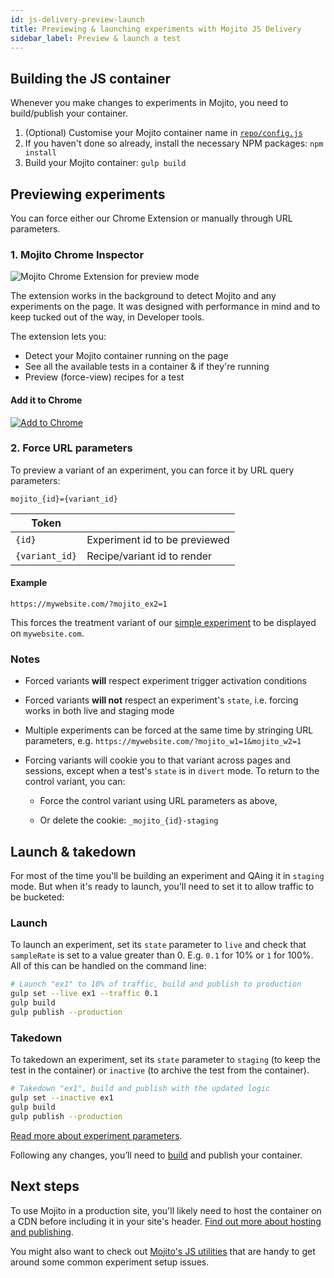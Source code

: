 ```yaml
---
id: js-delivery-preview-launch
title: Previewing & launching experiments with Mojito JS Delivery
sidebar_label: Preview & launch a test
---
```


## Building the JS container

Whenever you make changes to experiments in Mojito, you need to build/publish your container.

1. (Optional) Customise your Mojito container name in [`repo/config.js`](https://github.com/mint-metrics/mojito-js-delivery/blob/master/config.js)
2. If you haven't done so already, install the necessary NPM packages: ```npm install```
3. Build your Mojito container: ```gulp build```

## Previewing experiments

You can force  either our Chrome Extension or manually through URL parameters.

### 1. Mojito Chrome Inspector

![Mojito Chrome Extension for preview mode](/img/js-delivery/chrome-preview-tool.png)

The extension works in the background to detect Mojito and any experiments on the page. It was designed with performance in mind and to keep tucked out of the way, in Developer tools. 

The extension lets you:

 - Detect your Mojito container running on the page
 - See all the available tests in a container & if they're running
 - Preview (force-view) recipes for a test

#### Add it to Chrome

[![Add to Chrome](https://developer.chrome.com/webstore/images/ChromeWebStore_Badge_v2_340x96.png)](https://chrome.google.com/webstore/detail/mojito-chrome-inspector/pogeofjajfmbkkbkpddgjfnadkajidpl)

### 2. Force URL parameters

To preview a variant of an experiment, you can force it by URL query parameters:

`mojito_{id}={variant_id}`

Token | &nbsp;
-- | --
`{id}` | Experiment id to be previewed
`{variant_id}` | Recipe/variant id to render

#### Example

`https://mywebsite.com/?mojito_ex2=1`

This forces the treatment variant of our [simple experiment](js-delivery-setup.md#yaml-setup) to be displayed on `mywebsite.com`.

### Notes

- Forced variants **will** respect experiment trigger activation conditions

- Forced variants **will not** respect an experiment's `state`, i.e. forcing works in both live and staging mode

- Multiple experiments can be forced at the same time by stringing URL parameters, e.g. `https://mywebsite.com/?mojito_w1=1&mojito_w2=1`

- Forcing variants will cookie you to that variant across pages and sessions, except when a test's `state` is in `divert` mode. To return to the control variant, you can:

    - Force the control variant using URL parameters as above,

    - Or delete the cookie: `_mojito_{id}-staging`

## Launch & takedown

For most of the time you'll be building an experiment and QAing it in `staging` mode. But when it's ready to launch, you'll need to set it to allow traffic to be bucketed:

### Launch

To launch an experiment, set its `state` parameter to `live` and check that `sampleRate` is set to a value greater than 0. E.g. `0.1` for 10% or `1` for 100%. All of this can be handled on the command line:

```sh
# Launch "ex1" to 10% of traffic, build and publish to production
gulp set --live ex1 --traffic 0.1
gulp build
gulp publish --production
```

### Takedown

To takedown an experiment, set its `state` parameter to `staging` (to keep the test in the container) or `inactive` (to archive the test from the container).

```sh
# Takedown "ex1", build and publish with the updated logic
gulp set --inactive ex1
gulp build
gulp publish --production
```

[Read more about experiment parameters](js-delivery-setup.md#experiment-parameters).

Following any changes, you’ll need to [build](#building-the-js-container) and publish your container.

## Next steps

To use Mojito in a production site, you'll likely need to host the container on a CDN before including it in your site's header. [Find out more about hosting and publishing](js-delivery-hosting.md).

You might also want to check out [Mojito's JS utilities](js-delivery-utilities.md) that are handy to get around some common experiment setup issues. 
